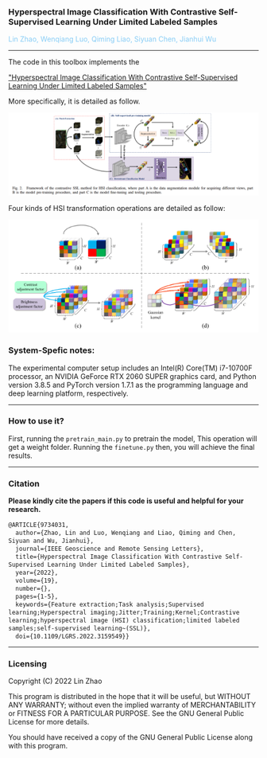 ### Hyperspectral Image Classification With Contrastive Self-Supervised Learning Under Limited Labeled Samples

<font color='#88CDF6'> Lin Zhao, Wenqiang Luo, Qiming Liao, Siyuan Chen, Jianhui Wu</font>

<hr>
The code in this toolbox implements the

["Hyperspectral Image Classification With Contrastive Self-Supervised Learning Under Limited Labeled Samples"](https://ieeexplore.ieee.org/document/9734031)

More specifically, it is detailed as follow.

![](Framework.png)

Four kinds of HSI transformation operations are detailed as follow:

![](operations.png)


### System-Spefic notes:

The experimental computer setup includes an Intel(R)
Core(TM) i7-10700F processor, an NVIDIA GeForce RTX 2060 SUPER graphics card, and Python version 3.8.5 and PyTorch version 1.7.1 as the programming language and deep
learning platform, respectively.

<hr>

### How to use it?
First, running the `pretrain_main.py` to pretrain the model, This operation will get a weight folder. Running the `finetune.py` then, you will achieve the final results.


<hr>

### Citation
**Please kindly cite the papers if this code is useful and helpful for your research.**
```
@ARTICLE{9734031,
  author={Zhao, Lin and Luo, Wenqiang and Liao, Qiming and Chen, Siyuan and Wu, Jianhui},
  journal={IEEE Geoscience and Remote Sensing Letters}, 
  title={Hyperspectral Image Classification With Contrastive Self-Supervised Learning Under Limited Labeled Samples}, 
  year={2022},
  volume={19},
  number={},
  pages={1-5},
  keywords={Feature extraction;Task analysis;Supervised learning;Hyperspectral imaging;Jitter;Training;Kernel;Contrastive learning;hyperspectral image (HSI) classification;limited labeled samples;self-supervised learning~(SSL)},
  doi={10.1109/LGRS.2022.3159549}}
```
<hr>

### Licensing
Copyright (C) 2022 Lin Zhao

This program is distributed in the hope that it will be useful, but WITHOUT ANY WARRANTY; without even the implied warranty of MERCHANTABILITY or FITNESS FOR A PARTICULAR PURPOSE. See the GNU General Public License for more details.

You should have received a copy of the GNU General Public License along with this program.







